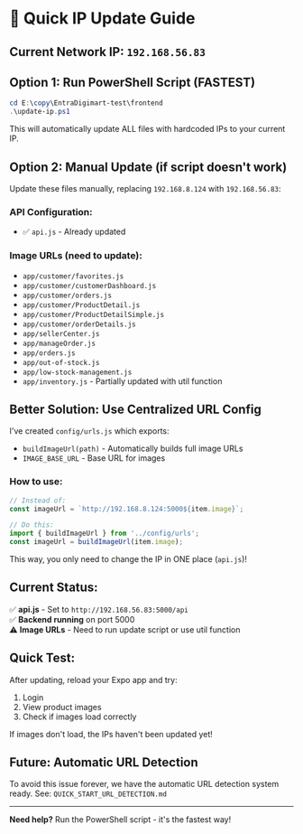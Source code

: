 # 🔧 Quick IP Update Guide

## Current Network IP: `192.168.56.83`

## Option 1: Run PowerShell Script (FASTEST)

```powershell
cd E:\copy\EntraDigimart-test\frontend
.\update-ip.ps1
```

This will automatically update ALL files with hardcoded IPs to your current IP.

## Option 2: Manual Update (if script doesn't work)

Update these files manually, replacing `192.168.8.124` with `192.168.56.83`:

### API Configuration:
- ✅ `api.js` - Already updated

### Image URLs (need to update):
- `app/customer/favorites.js`
- `app/customer/customerDashboard.js`
- `app/customer/orders.js`
- `app/customer/ProductDetail.js`
- `app/customer/ProductDetailSimple.js`
- `app/customer/orderDetails.js`
- `app/sellerCenter.js`
- `app/manageOrder.js`
- `app/orders.js`
- `app/out-of-stock.js`
- `app/low-stock-management.js`
- `app/inventory.js` - Partially updated with util function

## Better Solution: Use Centralized URL Config

I've created `config/urls.js` which exports:
- `buildImageUrl(path)` - Automatically builds full image URLs
- `IMAGE_BASE_URL` - Base URL for images

### How to use:

```javascript
// Instead of:
const imageUrl = `http://192.168.8.124:5000${item.image}`;

// Do this:
import { buildImageUrl } from '../config/urls';
const imageUrl = buildImageUrl(item.image);
```

This way, you only need to change the IP in ONE place (`api.js`)!

## Current Status:

✅ **api.js** - Set to `http://192.168.56.83:5000/api`  
✅ **Backend running** on port 5000  
⚠️ **Image URLs** - Need to run update script or use util function  

## Quick Test:

After updating, reload your Expo app and try:
1. Login
2. View product images
3. Check if images load correctly

If images don't load, the IPs haven't been updated yet!

## Future: Automatic URL Detection

To avoid this issue forever, we have the automatic URL detection system ready.
See: `QUICK_START_URL_DETECTION.md`

---

**Need help?** Run the PowerShell script - it's the fastest way!
